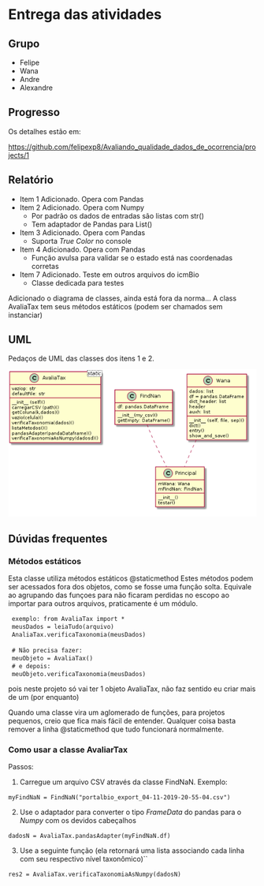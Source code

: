 # Entrega das atividades

## Grupo

- Felipe
- Wana
- Andre
- Alexandre

## Progresso

Os detalhes estão em:

https://github.com/felipexp8/Avaliando_qualidade_dados_de_ocorrencia/projects/1

## Relatório

- Item 1 Adicionado. Opera com Pandas
- Item 2 Adicionado. Opera com Numpy
  - Por padrão os dados de entradas são listas com str()
  - Tem adaptador de Pandas para List()
- Item 3 Adicionado. Opera com Pandas
  - Suporta _True Color_ no console
- Item 4 Adicionado. Opera com Pandas
  - Função avulsa para validar se o estado está nas coordenadas corretas
- Item 7 Adicionado. Teste em outros arquivos do icmBio
  - Classe dedicada para testes

Adicionado o diagrama de classes, ainda está fora da norma... A class AvaliaTax tem seus métodos estáticos (podem ser chamados sem instanciar)

## UML

Pedaços de UML das classes dos itens 1 e 2. 

![img](uml_simples.png)

## Dúvidas frequentes

### Métodos estáticos

Esta classe utiliza métodos estáticos @staticmethod
Estes métodos podem ser acessados fora dos objetos, como se fosse uma função solta. Equivale ao agrupando das funçoes para não ficaram perdidas no escopo ao importar para outros arquivos, praticamente é um módulo.
```
 exemplo: from AvaliaTax import * 
 meusDados = leiaTudo(arquivo)
 AnaliaTax.verificaTaxonomia(meusDados)
 
 # Não precisa fazer:
 meuObjeto = AvaliaTax()
 # e depois: 
 meuObjeto.verificaTaxonomia(meusDados)
 ```
 
 pois neste projeto só vai ter 1 objeto AvaliaTax, não faz sentido eu criar mais de um (por enquanto)
 
 Quando uma classe vira um aglomerado de funções, para projetos pequenos, creio que fica mais fácil de entender. 
 Qualquer coisa basta remover a linha @staticmethod que tudo funcionará normalmente.
 
 ### Como usar a classe AvaliarTax
 
Passos:

1. Carregue um arquivo CSV através da classe FindNaN. Exemplo:
 ```
myFindNaN = FindNaN("portalbio_export_04-11-2019-20-55-04.csv")
```

2. Use o adaptador para converter o tipo _FrameData_ do pandas para o _Numpy_ com os devidos cabeçalhos
 
```
dadosN = AvaliaTax.pandasAdapter(myFindNaN.df)
```
3. Use a seguinte função (ela retornará uma lista associando cada linha com seu respectivo nível taxonômico)``
```
res2 = AvaliaTax.verificaTaxonomiaAsNumpy(dadosN)
```
 
 
  
 
